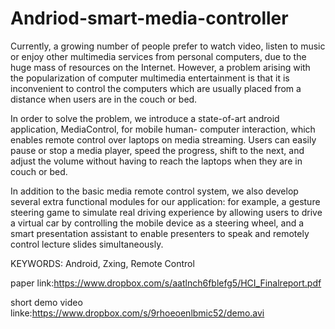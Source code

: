 Andriod-smart-media-controller
==============================

Currently, a growing number of people prefer to watch video, listen to music or enjoy other multimedia services from personal computers, due to the huge mass of resources on the Internet. However, a problem arising with the popularization of computer multimedia entertainment is that it is inconvenient to control the computers which are usually placed from a distance when users are in the couch or bed.

In order to solve the problem, we introduce a state-of-art android application, MediaControl, for mobile human- computer interaction, which enables remote control over laptops on media streaming. Users can easily pause or stop a media player, speed the progress, shift to the next, and adjust the volume without having to reach the laptops when they are in couch or bed.

In addition to the basic media remote control system, we also develop several extra functional modules for our application: for example, a gesture steering game to simulate real driving experience by allowing users to drive a virtual car by controlling the mobile device as a steering wheel, and a smart presentation assistant to enable presenters to speak and remotely control lecture slides simultaneously.

KEYWORDS: Android, Zxing, Remote Control

paper link:https://www.dropbox.com/s/aatlnch6fblefg5/HCI_Finalreport.pdf

short demo video linke:https://www.dropbox.com/s/9rhoeoenlbmic52/demo.avi
